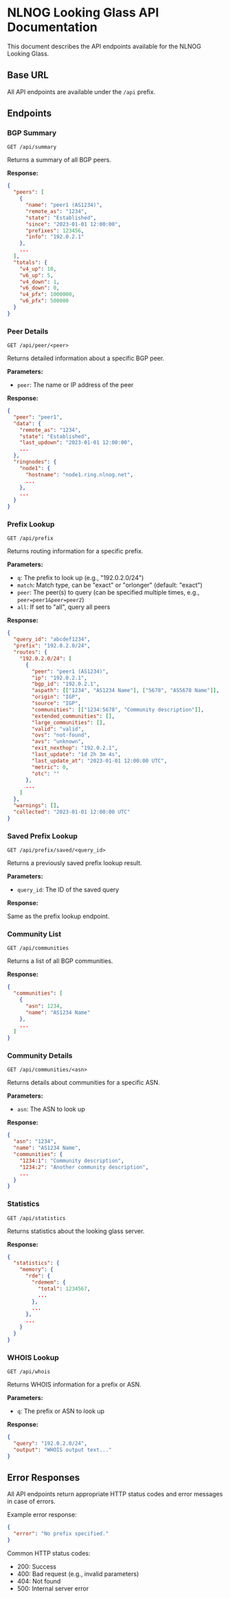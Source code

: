 # NLNOG Looking Glass API Documentation

This document describes the API endpoints available for the NLNOG Looking Glass.

## Base URL

All API endpoints are available under the `/api` prefix.

## Endpoints

### BGP Summary

```
GET /api/summary
```

Returns a summary of all BGP peers.

**Response:**

```json
{
  "peers": [
    {
      "name": "peer1 (AS1234)",
      "remote_as": "1234",
      "state": "Established",
      "since": "2023-01-01 12:00:00",
      "prefixes": 123456,
      "info": "192.0.2.1"
    },
    ...
  ],
  "totals": {
    "v4_up": 10,
    "v6_up": 5,
    "v4_down": 1,
    "v6_down": 0,
    "v4_pfx": 1000000,
    "v6_pfx": 500000
  }
}
```

### Peer Details

```
GET /api/peer/<peer>
```

Returns detailed information about a specific BGP peer.

**Parameters:**

- `peer`: The name or IP address of the peer

**Response:**

```json
{
  "peer": "peer1",
  "data": {
    "remote_as": "1234",
    "state": "Established",
    "last_updown": "2023-01-01 12:00:00",
    ...
  },
  "ringnodes": {
    "node1": {
      "hostname": "node1.ring.nlnog.net",
      ...
    },
    ...
  }
}
```

### Prefix Lookup

```
GET /api/prefix
```

Returns routing information for a specific prefix.

**Parameters:**

- `q`: The prefix to look up (e.g., "192.0.2.0/24")
- `match`: Match type, can be "exact" or "orlonger" (default: "exact")
- `peer`: The peer(s) to query (can be specified multiple times, e.g., `peer=peer1&peer=peer2`)
- `all`: If set to "all", query all peers

**Response:**

```json
{
  "query_id": "abcdef1234",
  "prefix": "192.0.2.0/24",
  "routes": {
    "192.0.2.0/24": [
      {
        "peer": "peer1 (AS1234)",
        "ip": "192.0.2.1",
        "bgp_id": "192.0.2.1",
        "aspath": [["1234", "AS1234 Name"], ["5678", "AS5678 Name"]],
        "origin": "IGP",
        "source": "IGP",
        "communities": [["1234:5678", "Community description"]],
        "extended_communities": [],
        "large_communities": [],
        "valid": "valid",
        "ovs": "not-found",
        "avs": "unknown",
        "exit_nexthop": "192.0.2.1",
        "last_update": "1d 2h 3m 4s",
        "last_update_at": "2023-01-01 12:00:00 UTC",
        "metric": 0,
        "otc": ""
      },
      ...
    ]
  },
  "warnings": [],
  "collected": "2023-01-01 12:00:00 UTC"
}
```

### Saved Prefix Lookup

```
GET /api/prefix/saved/<query_id>
```

Returns a previously saved prefix lookup result.

**Parameters:**

- `query_id`: The ID of the saved query

**Response:**

Same as the prefix lookup endpoint.

### Community List

```
GET /api/communities
```

Returns a list of all BGP communities.

**Response:**

```json
{
  "communities": [
    {
      "asn": 1234,
      "name": "AS1234 Name"
    },
    ...
  ]
}
```

### Community Details

```
GET /api/communities/<asn>
```

Returns details about communities for a specific ASN.

**Parameters:**

- `asn`: The ASN to look up

**Response:**

```json
{
  "asn": "1234",
  "name": "AS1234 Name",
  "communities": {
    "1234:1": "Community description",
    "1234:2": "Another community description",
    ...
  }
}
```

### Statistics

```
GET /api/statistics
```

Returns statistics about the looking glass server.

**Response:**

```json
{
  "statistics": {
    "memory": {
      "rde": {
        "rdemem": {
          "total": 1234567,
          ...
        },
        ...
      },
      ...
    }
  }
}
```

### WHOIS Lookup

```
GET /api/whois
```

Returns WHOIS information for a prefix or ASN.

**Parameters:**

- `q`: The prefix or ASN to look up

**Response:**

```json
{
  "query": "192.0.2.0/24",
  "output": "WHOIS output text..."
}
```

## Error Responses

All API endpoints return appropriate HTTP status codes and error messages in case of errors.

Example error response:

```json
{
  "error": "No prefix specified."
}
```

Common HTTP status codes:

- 200: Success
- 400: Bad request (e.g., invalid parameters)
- 404: Not found
- 500: Internal server error
